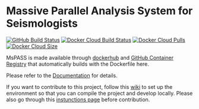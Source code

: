 # Massive Parallel Analysis System for Seismologists 

[![GitHub Build Status](https://img.shields.io/github/actions/workflow/status/mspass-team/mspass/python-package.yml?branch=master&logo=GitHub)](https://github.com/mspass-team/mspass/actions/workflows/python-package.yml)
[![Docker Cloud Build Status](https://img.shields.io/github/actions/workflow/status/mspass-team/mspass/docker-publish.yml?branch=master&label=docker%20build&logo=Docker)](https://github.com/mspass-team/mspass/actions/workflows/docker-publish.yml)
[![Docker Cloud Pulls](https://img.shields.io/docker/pulls/mspass/mspass?logo=Docker)](https://hub.docker.com/r/mspass/mspass/)
[![Docker Cloud Size](https://img.shields.io/docker/image-size/mspass/mspass/master?logo=Docker)](https://hub.docker.com/r/mspass/mspass/)

MsPASS is made available through [dockerhub](https://hub.docker.com/r/mspass/mspass) and [GitHub Container Registry](https://github.com/mspass-team/mspass/pkgs/container/mspass) that automatically builds with the Dockerfile here. 

Please refer to the [Documentation](https://www.mspass.org/) for details.

If you want to contribute to this project, follow this [wiki](https://github.com/mspass-team/mspass/wiki/Compiling-MsPASS-from-source-code) to set up the environment so that you can compile the project and develop locally. Please also go through this [instunctions page](https://github.com/mspass-team/mspass/wiki/Get-started-instructions-for-contributors) before contribution.
